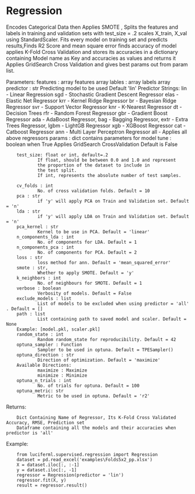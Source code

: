 # Regression

Encodes Categorical Data then Applies SMOTE , Splits the features and labels in training and validation sets with test_size = .2
scales X_train, X_val using StandardScaler.
Fits every model on training set and predicts results,Finds R2 Score and mean square error
finds accuracy of model applies K-Fold Cross Validation
and stores its accuracies in a dictionary containing Model name as Key and accuracies as values and returns it
Applies GridSearch Cross Validation and gives best params out from param list.

Parameters:
        features : array
                features array
        lables : array
                labels array
        predictor : str
                Predicting model to be used
                Default 'lin'
                Predictor Strings:
                        lin  - Linear Regression
                        sgd  - Stochastic Gradient Descent Regressor
                        elas - Elastic Net Regressor
                        krr  - Kernel Ridge Regressor
                        br   - Bayesian Ridge Regressor
                        svr  - Support Vector Regressor
                        knr  - K-Nearest Regressor
                        dt   - Decision Trees
                        rfr  - Random Forest Regressor
                        gbr  - Gradient Boost Regressor
                        ada  - AdaBoost Regressor,
                        bag  - Bagging Regressor,
                        extr - Extra Trees Regressor,
                        lgbm - LightGB Regressor
                        xgb  - XGBoost Regressor
                        cat  - Catboost Regressor
                        ann  - Multi Layer Perceptron Regressor
                        all  - Applies all above regressors
        params : dict
                contains parameters for model
        tune : boolean
                when True Applies GridSearch CrossValidation
                Default is False

        test_size: float or int, default=.2
                If float, should be between 0.0 and 1.0 and represent
                the proportion of the dataset to include in
                the test split.
                If int, represents the absolute number of test samples.

        cv_folds : int
                No. of cross validation folds. Default = 10
        pca : str
                if 'y' will apply PCA on Train and Validation set. Default = 'n'
        lda : str
                if 'y' will apply LDA on Train and Validation set. Default = 'n'
        pca_kernel : str
                Kernel to be use in PCA. Default = 'linear'
        n_components_lda : int
                No. of components for LDA. Default = 1
        n_components_pca : int
                No. of components for PCA. Default = 2
        loss : str
                loss method for ann. Default = 'mean_squared_error'
        smote : str,
                Whether to apply SMOTE. Default = 'y'
        k_neighbors : int
                No. of neighbours for SMOTE. Default = 1
        verbose : boolean
                Verbosity of models. Default = False
        exclude_models : list
                List of models to be excluded when using predictor = 'all' . Default = []
        path : list
                List containing path to saved model and scaler. Default = None
        Example: [model.pkl, scaler.pkl]
        random_state : int
                Random random_state for reproducibility. Default = 42
        optuna_sampler : Function
                Sampler to be used in optuna. Default = TPESampler()
        optuna_direction : str
                Direction of optimization. Default = 'maximize'
        Available Directions:
                maximize : Maximize
                minimize : Minimize
        optuna_n_trials : int
                No. of trials for optuna. Default = 100
        optuna_metric: str
                Metric to be used in optuna. Default = 'r2'

Returns:

        Dict Containing Name of Regressor, Its K-Fold Cross Validated Accuracy, RMSE, Prediction set
        Dataframe containing all the models and their accuracies when predictor is 'all'

Example:

        from luciferml.supervised.regression import Regression
        dataset = pd.read_excel('examples\Folds5x2_pp.xlsx')
        X = dataset.iloc[:, :-1]
        y = dataset.iloc[:, -1]
        regressor = Regression(predictor = 'lin')
        regressor.fit(X, y)
        result = regressor.result()
